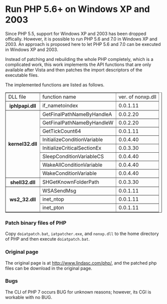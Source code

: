 # Run PHP 5.6+ on Windows XP and 2003

Since PHP 5.5, support for Windows XP and 2003 has been dropped offically. However, it is possible to run PHP 5.6 and 7.0 in Windows XP and 2003. An approach is proposed here to let PHP 5.6 and 7.0 can be executed in Windows XP and 2003.

Instead of patching and rebuilding the whole PHP completely, which is a complicated work, this work implements the API functions that are only available after Vista and then patches the import descriptors of the executable files.

The implemented functions are listed as follows.

<table align="center" border="1">
<tbody>
<tr>
<td>DLL file</td>
<td>function name</td>
<td>ver. of nonxp.dll</td>
</tr>
<tr>
<th>iphlpapi.dll</th>
<td>if_nametoindex</td>
<td>0.0.1.11</td>
</tr>
<tr>
<th rowspan="8">kernel32.dll</th>
<td>GetFinalPathNameByHandleA</td>
<td>0.0.2.20</td>
</tr>
<tr>
<td>GetFinalPathNameByHandleW</td>
<td>0.0.2.20</td>
</tr>
<tr>
<td>GetTickCount64</td>
<td>0.0.1.11</td>
</tr>
<tr>
<td>InitializeConditionVariable</td>
<td>0.0.4.40</td>
</tr>
<tr>
<td>InitializeCriticalSectionEx</td>
<td>0.0.3.30</td>
</tr>
<tr>
<td>SleepConditionVariableCS</td>
<td>0.0.4.40</td>
</tr>
<tr>
<td>WakeAllConditionVariable</td>
<td>0.0.4.40</td>
</tr>
<tr>
<td>WakeConditionVariable</td>
<td>0.0.4.40</td>
</tr>
<tr>
<th>shell32.dll</th>
<td>SHGetKnownFolderPath</td>
<td>0.0.3.30</td>
</tr>
<tr>
<th rowspan="3">ws2_32.dll</th>
<td>WSASendMsg</td>
<td>0.0.1.11</td>
</tr>
<tr>
<td>inet_ntop</td>
<td>0.0.1.11</td>
</tr>
<tr>
<td>inet_pton</td>
<td>0.0.1.11</td>
</tr>
</tbody></table>

### Patch binary files of PHP
Copy `doiatpatch.bat`, `iatpatcher.exe`, and `nonxp.dll` to the home directory of PHP and then execute `doiatpatch.bat`.

### Original page
The original page is at <http://www.lindasc.com/php/>, and the patched php files can be download in the original page.

### Bugs
The CLI of PHP 7 occurs BUG for unknown reasons; however, its CGI is workable with no BUG.
